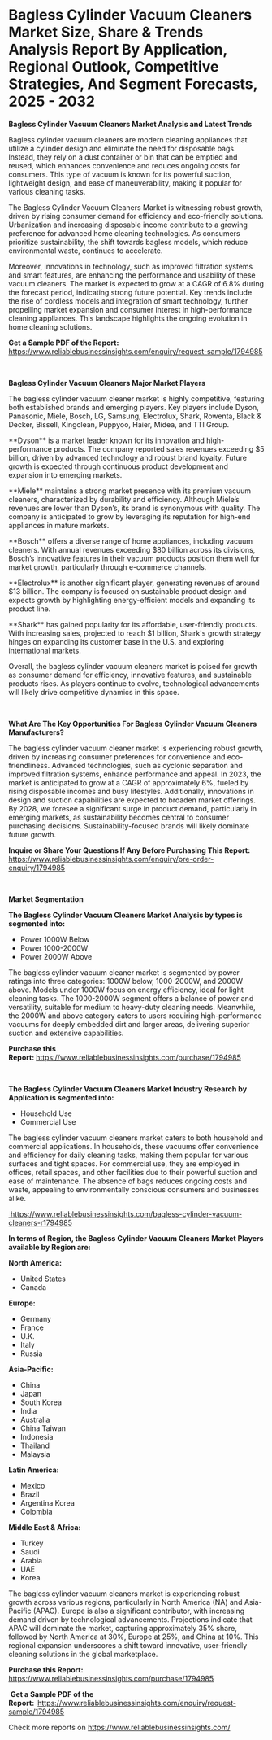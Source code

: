 <p><h1>Bagless Cylinder Vacuum Cleaners Market Size, Share & Trends Analysis Report By Application, Regional Outlook, Competitive Strategies, And Segment Forecasts, 2025 - 2032</h1></p><p><strong>Bagless Cylinder Vacuum Cleaners Market Analysis and Latest Trends</strong></p>
<p><p>Bagless cylinder vacuum cleaners are modern cleaning appliances that utilize a cylinder design and eliminate the need for disposable bags. Instead, they rely on a dust container or bin that can be emptied and reused, which enhances convenience and reduces ongoing costs for consumers. This type of vacuum is known for its powerful suction, lightweight design, and ease of maneuverability, making it popular for various cleaning tasks.</p><p>The Bagless Cylinder Vacuum Cleaners Market is witnessing robust growth, driven by rising consumer demand for efficiency and eco-friendly solutions. Urbanization and increasing disposable income contribute to a growing preference for advanced home cleaning technologies. As consumers prioritize sustainability, the shift towards bagless models, which reduce environmental waste, continues to accelerate.</p><p>Moreover, innovations in technology, such as improved filtration systems and smart features, are enhancing the performance and usability of these vacuum cleaners. The market is expected to grow at a CAGR of 6.8% during the forecast period, indicating strong future potential. Key trends include the rise of cordless models and integration of smart technology, further propelling market expansion and consumer interest in high-performance cleaning appliances. This landscape highlights the ongoing evolution in home cleaning solutions.</p></p>
<p><strong>Get a Sample PDF of the Report:&nbsp;</strong> <a href="https://www.reliablebusinessinsights.com/enquiry/request-sample/1794985?utm_campaign=2132&utm_medium=2&utm_source=Github&utm_content=ia&utm_term=07022025&utm_id=bagless-cylinder-vacuum-cleaners">https://www.reliablebusinessinsights.com/enquiry/request-sample/1794985</a></p>
<p>&nbsp;</p>
<p><strong>Bagless Cylinder Vacuum Cleaners Major Market Players</strong></p>
<p><p>The bagless cylinder vacuum cleaner market is highly competitive, featuring both established brands and emerging players. Key players include Dyson, Panasonic, Miele, Bosch, LG, Samsung, Electrolux, Shark, Rowenta, Black & Decker, Bissell, Kingclean, Puppyoo, Haier, Midea, and TTI Group.</p><p>**Dyson** is a market leader known for its innovation and high-performance products. The company reported sales revenues exceeding $5 billion, driven by advanced technology and robust brand loyalty. Future growth is expected through continuous product development and expansion into emerging markets.</p><p>**Miele** maintains a strong market presence with its premium vacuum cleaners, characterized by durability and efficiency. Although Miele’s revenues are lower than Dyson’s, its brand is synonymous with quality. The company is anticipated to grow by leveraging its reputation for high-end appliances in mature markets.</p><p>**Bosch** offers a diverse range of home appliances, including vacuum cleaners. With annual revenues exceeding $80 billion across its divisions, Bosch’s innovative features in their vacuum products position them well for market growth, particularly through e-commerce channels.</p><p>**Electrolux** is another significant player, generating revenues of around $13 billion. The company is focused on sustainable product design and expects growth by highlighting energy-efficient models and expanding its product line.</p><p>**Shark** has gained popularity for its affordable, user-friendly products. With increasing sales, projected to reach $1 billion, Shark's growth strategy hinges on expanding its customer base in the U.S. and exploring international markets.</p><p>Overall, the bagless cylinder vacuum cleaners market is poised for growth as consumer demand for efficiency, innovative features, and sustainable products rises. As players continue to evolve, technological advancements will likely drive competitive dynamics in this space.</p></p>
<p>&nbsp;</p>
<p><strong>What Are The Key Opportunities For Bagless Cylinder Vacuum Cleaners Manufacturers?</strong></p>
<p><p>The bagless cylinder vacuum cleaner market is experiencing robust growth, driven by increasing consumer preferences for convenience and eco-friendliness. Advanced technologies, such as cyclonic separation and improved filtration systems, enhance performance and appeal. In 2023, the market is anticipated to grow at a CAGR of approximately 6%, fueled by rising disposable incomes and busy lifestyles. Additionally, innovations in design and suction capabilities are expected to broaden market offerings. By 2028, we foresee a significant surge in product demand, particularly in emerging markets, as sustainability becomes central to consumer purchasing decisions. Sustainability-focused brands will likely dominate future growth.</p></p>
<p><strong>Inquire or Share Your Questions If Any Before Purchasing This Report:</strong> <a href="https://www.reliablebusinessinsights.com/enquiry/pre-order-enquiry/1794985?utm_campaign=2132&utm_medium=2&utm_source=Github&utm_content=ia&utm_term=07022025&utm_id=bagless-cylinder-vacuum-cleaners">https://www.reliablebusinessinsights.com/enquiry/pre-order-enquiry/1794985</a></p>
<p>&nbsp;</p>
<p><strong>Market Segmentation</strong></p>
<p><strong>The Bagless Cylinder Vacuum Cleaners Market Analysis by types is segmented into:</strong></p>
<p><ul><li>Power 1000W Below</li><li>Power 1000-2000W</li><li>Power 2000W Above</li></ul></p>
<p><p>The bagless cylinder vacuum cleaner market is segmented by power ratings into three categories: 1000W below, 1000-2000W, and 2000W above. Models under 1000W focus on energy efficiency, ideal for light cleaning tasks. The 1000-2000W segment offers a balance of power and versatility, suitable for medium to heavy-duty cleaning needs. Meanwhile, the 2000W and above category caters to users requiring high-performance vacuums for deeply embedded dirt and larger areas, delivering superior suction and extensive capabilities.</p></p>
<p><strong>Purchase this Report:&nbsp;</strong><a href="https://www.reliablebusinessinsights.com/purchase/1794985?utm_campaign=2132&utm_medium=2&utm_source=Github&utm_content=ia&utm_term=07022025&utm_id=bagless-cylinder-vacuum-cleaners">https://www.reliablebusinessinsights.com/purchase/1794985</a></p>
<p>&nbsp;</p>
<p><strong>The Bagless Cylinder Vacuum Cleaners Market Industry Research by Application is segmented into:</strong></p>
<p><ul><li>Household Use</li><li>Commercial Use</li></ul></p>
<p><p>The bagless cylinder vacuum cleaners market caters to both household and commercial applications. In households, these vacuums offer convenience and efficiency for daily cleaning tasks, making them popular for various surfaces and tight spaces. For commercial use, they are employed in offices, retail spaces, and other facilities due to their powerful suction and ease of maintenance. The absence of bags reduces ongoing costs and waste, appealing to environmentally conscious consumers and businesses alike.</p></p>
<p><a href="https://www.reliablebusinessinsights.com/bagless-cylinder-vacuum-cleaners-r1794985?utm_campaign=2132&utm_medium=2&utm_source=Github&utm_content=ia&utm_term=07022025&utm_id=bagless-cylinder-vacuum-cleaners">&nbsp;https://www.reliablebusinessinsights.com/bagless-cylinder-vacuum-cleaners-r1794985</a></p>
<p><strong>In terms of Region, the Bagless Cylinder Vacuum Cleaners Market Players available by Region are:</strong></p>
<p>
    <p> <strong> North America: </strong>
        <ul>
            <li>United States</li>
            <li>Canada</li>
        </ul>
        </p> 
    <p> <strong> Europe: </strong>
        <ul>
            <li>Germany</li>
            <li>France</li>
            <li>U.K.</li>
            <li>Italy</li>
            <li>Russia</li>
        </ul>
        </p> 
    <p> <strong> Asia-Pacific: </strong>
        <ul>
            <li>China</li>
            <li>Japan</li>
            <li>South Korea</li>
            <li>India</li>
            <li>Australia</li>
            <li>China Taiwan</li>
            <li>Indonesia</li>
            <li>Thailand</li>
            <li>Malaysia</li>
        </ul>
        </p> 
    <p> <strong> Latin America: </strong>
        <ul>
            <li>Mexico</li>
            <li>Brazil</li>
            <li>Argentina Korea</li>
            <li>Colombia</li>
        </ul>
        </p> 
    <p> <strong> Middle East & Africa: </strong>
        <ul>
            <li>Turkey</li>
            <li>Saudi</li>
            <li>Arabia</li>
            <li>UAE</li>
            <li>Korea</li>
        </ul>
    </p>
    </p>
<p><p>The bagless cylinder vacuum cleaners market is experiencing robust growth across various regions, particularly in North America (NA) and Asia-Pacific (APAC). Europe is also a significant contributor, with increasing demand driven by technological advancements. Projections indicate that APAC will dominate the market, capturing approximately 35% share, followed by North America at 30%, Europe at 25%, and China at 10%. This regional expansion underscores a shift toward innovative, user-friendly cleaning solutions in the global marketplace.</p></p>
<p><strong>Purchase this Report: </strong><a href="https://www.reliablebusinessinsights.com/purchase/1794985?utm_campaign=2132&utm_medium=2&utm_source=Github&utm_content=ia&utm_term=07022025&utm_id=bagless-cylinder-vacuum-cleaners">https://www.reliablebusinessinsights.com/purchase/1794985</a></p>
<p>&nbsp;<strong>Get a Sample PDF of the Report:&nbsp;&nbsp;</strong><a href="https://www.reliablebusinessinsights.com/enquiry/request-sample/1794985?utm_campaign=2132&utm_medium=2&utm_source=Github&utm_content=ia&utm_term=07022025&utm_id=bagless-cylinder-vacuum-cleaners">https://www.reliablebusinessinsights.com/enquiry/request-sample/1794985</a></p>
<p><strong></strong></p>
<p>Check more reports on <a href="https://www.reliablebusinessinsights.com/?utm_campaign=2132&utm_medium=2&utm_source=Github&utm_content=ia&utm_term=07022025&utm_id=bagless-cylinder-vacuum-cleaners">https://www.reliablebusinessinsights.com/</a></p>